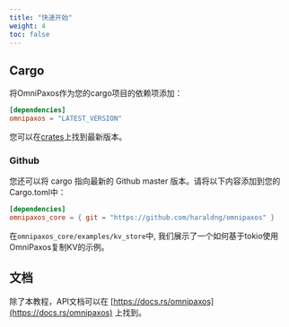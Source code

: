 ```yaml
---
title: "快速开始"
weight: 4
toc: false
---
```

## Cargo
将OmniPaxos作为您的cargo项目的依赖项添加：
```toml
[dependencies]
omnipaxos = "LATEST_VERSION"
```
您可以在[crates](https://crates.io/crates/omnipaxos)上找到最新版本。

### Github

您还可以将 cargo 指向最新的 Github master 版本。请将以下内容添加到您的Cargo.toml中：

```toml
[dependencies]
omnipaxos_core = { git = "https://github.com/haraldng/omnipaxos" }
```

在`omnipaxos_core/examples/kv_store`中, 我们展示了一个如何基于tokio使用OmniPaxos复制KV的示例。

## 文档
除了本教程，API文档可以在 [https://docs.rs/omnipaxos](https://docs.rs/omnipaxos) 上找到。
